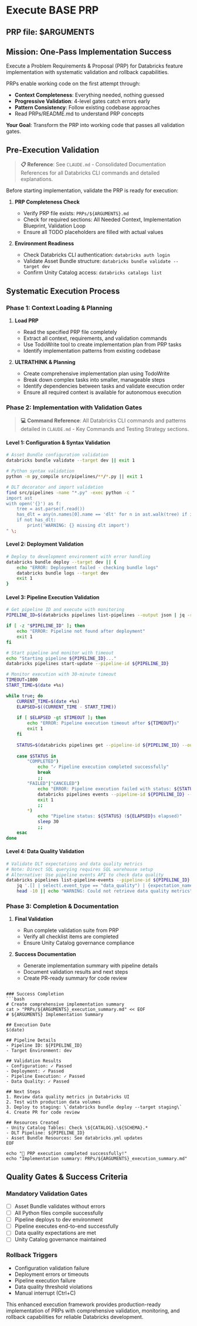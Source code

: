 # Execute BASE PRP

## PRP file: $ARGUMENTS

## Mission: One-Pass Implementation Success

Execute a Problem Requirements & Proposal (PRP) for Databricks feature implementation with systematic validation and rollback capabilities.

PRPs enable working code on the first attempt through:

- **Context Completeness**: Everything needed, nothing guessed
- **Progressive Validation**: 4-level gates catch errors early
- **Pattern Consistency**: Follow existing codebase approaches
- Read PRPs/README.md to understand PRP concepts

**Your Goal**: Transform the PRP into working code that passes all validation gates.

## Pre-Execution Validation

> **📋 Reference**: See `CLAUDE.md` - Consolidated Documentation References for all Databricks CLI commands and detailed explanations.

Before starting implementation, validate the PRP is ready for execution:

1. **PRP Completeness Check**
   - Verify PRP file exists: `PRPs/${ARGUMENTS}.md`
   - Check for required sections: All Needed Context, Implementation Blueprint, Validation Loop
   - Ensure all TODO placeholders are filled with actual values

2. **Environment Readiness**
   - Check Databricks CLI authentication: `databricks auth login`
   - Validate Asset Bundle structure: `databricks bundle validate --target dev`
   - Confirm Unity Catalog access: `databricks catalogs list`

## Systematic Execution Process

### Phase 1: Context Loading & Planning
1. **Load PRP**
   - Read the specified PRP file completely
   - Extract all context, requirements, and validation commands
   - Use TodoWrite tool to create implementation plan from PRP tasks
   - Identify implementation patterns from existing codebase

2. **ULTRATHINK & Planning**
   - Create comprehensive implementation plan using TodoWrite
   - Break down complex tasks into smaller, manageable steps
   - Identify dependencies between tasks and validate execution order
   - Ensure all required context is available for autonomous execution

### Phase 2: Implementation with Validation Gates

> **💻 Command Reference**: All Databricks CLI commands and patterns detailed in `CLAUDE.md` - Key Commands and Testing Strategy sections.

#### Level 1: Configuration & Syntax Validation
```bash
# Asset Bundle configuration validation
databricks bundle validate --target dev || exit 1

# Python syntax validation
python -m py_compile src/pipelines/**/*.py || exit 1

# DLT decorator and import validation
find src/pipelines -name "*.py" -exec python -c "
import ast
with open('{}') as f:
    tree = ast.parse(f.read())
    has_dlt = any(n.names[0].name == 'dlt' for n in ast.walk(tree) if isinstance(n, ast.Import))
    if not has_dlt:
        print('WARNING: {} missing dlt import')
" \;
```

#### Level 2: Deployment Validation
```bash
# Deploy to development environment with error handling
databricks bundle deploy --target dev || {
    echo "ERROR: Deployment failed - checking bundle logs"
    databricks bundle logs --target dev
    exit 1
}
```

#### Level 3: Pipeline Execution Validation
```bash
# Get pipeline ID and execute with monitoring
PIPELINE_ID=$(databricks pipelines list-pipelines --output json | jq -r '.[] | select(.name | contains("'${ARGUMENTS}'")) | .pipeline_id' | head -1)

if [ -z "$PIPELINE_ID" ]; then
    echo "ERROR: Pipeline not found after deployment"
    exit 1
fi

# Start pipeline and monitor with timeout
echo "Starting pipeline ${PIPELINE_ID}..."
databricks pipelines start-update --pipeline-id ${PIPELINE_ID}

# Monitor execution with 30-minute timeout
TIMEOUT=1800
START_TIME=$(date +%s)

while true; do
    CURRENT_TIME=$(date +%s)
    ELAPSED=$((CURRENT_TIME - START_TIME))
    
    if [ $ELAPSED -gt $TIMEOUT ]; then
        echo "ERROR: Pipeline execution timeout after ${TIMEOUT}s"
        exit 1
    fi
    
    STATUS=$(databricks pipelines get --pipeline-id ${PIPELINE_ID} --output json | jq -r '.latest_updates[0].state.life_cycle_state')
    
    case $STATUS in
        "COMPLETED")
            echo "✓ Pipeline execution completed successfully"
            break
            ;;
        "FAILED"|"CANCELED")
            echo "ERROR: Pipeline execution failed with status: ${STATUS}"
            databricks pipelines events --pipeline-id ${PIPELINE_ID} --max-results 10
            exit 1
            ;;
        *)
            echo "Pipeline status: ${STATUS} (${ELAPSED}s elapsed)"
            sleep 30
            ;;
    esac
done
```

#### Level 4: Data Quality Validation
```bash
# Validate DLT expectations and data quality metrics
# Note: Direct SQL querying requires SQL warehouse setup
# Alternative: Use pipeline events API to check data quality
databricks pipelines list-pipeline-events --pipeline-id ${PIPELINE_ID} --output json | \
    jq '.[] | select(.event_type == "data_quality") | {expectation_name: .details.expectation_name, passed_records: .details.passed_records, failed_records: .details.failed_records}' | \
    head -10 || echo "WARNING: Could not retrieve data quality metrics"
```

### Phase 3: Completion & Documentation

1. **Final Validation**
   - Run complete validation suite from PRP
   - Verify all checklist items are completed
   - Ensure Unity Catalog governance compliance

2. **Success Documentation**
   - Generate implementation summary with pipeline details
   - Document validation results and next steps
   - Create PR-ready summary for code review

```

### Success Completion
```bash
# Create comprehensive implementation summary
cat > "PRPs/${ARGUMENTS}_execution_summary.md" << EOF
# ${ARGUMENTS} Implementation Summary

## Execution Date
$(date)

## Pipeline Details
- Pipeline ID: ${PIPELINE_ID}
- Target Environment: dev

## Validation Results
- Configuration: ✓ Passed
- Deployment: ✓ Passed  
- Pipeline Execution: ✓ Passed
- Data Quality: ✓ Passed

## Next Steps
1. Review data quality metrics in Databricks UI
2. Test with production data volumes  
3. Deploy to staging: \`databricks bundle deploy --target staging\`
4. Create PR for code review

## Resources Created
- Unity Catalog Tables: Check \${CATALOG}.\${SCHEMA}.*
- DLT Pipeline: ${PIPELINE_ID}
- Asset Bundle Resources: See databricks.yml updates
EOF

echo "🎉 PRP execution completed successfully!"
echo "Implementation summary: PRPs/${ARGUMENTS}_execution_summary.md"
```

## Quality Gates & Success Criteria

### Mandatory Validation Gates
- [ ] Asset Bundle validates without errors
- [ ] All Python files compile successfully
- [ ] Pipeline deploys to dev environment
- [ ] Pipeline executes end-to-end successfully
- [ ] Data quality expectations are met
- [ ] Unity Catalog governance maintained

### Rollback Triggers
- Configuration validation failure
- Deployment errors or timeouts
- Pipeline execution failure
- Data quality threshold violations
- Manual interrupt (Ctrl+C)

This enhanced execution framework provides production-ready implementation of PRPs with comprehensive validation, monitoring, and rollback capabilities for reliable Databricks development.
